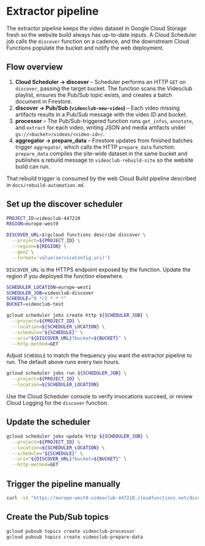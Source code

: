 # Extractor pipeline

The extractor pipeline keeps the video dataset in Google Cloud Storage fresh so the website build always has up-to-date inputs. A Cloud Scheduler job calls the `discover` function on a cadence, and the downstream Cloud Functions populate the bucket and notify the web deployment.

## Flow overview

1. **Cloud Scheduler → discover** – Scheduler performs an HTTP `GET` on `discover`, passing the target bucket. The function scans the Videoclub playlist, ensures the Pub/Sub topic exists, and creates a batch document in Firestore.
2. **discover → Pub/Sub (`videoclub-new-video`)** – Each video missing artifacts results in a Pub/Sub message with the video ID and bucket.
3. **processor** – The Pub/Sub-triggered function runs `get_infos`, `annotate`, and `extract` for each video, writing JSON and media artifacts under `gs://<bucket>/videos/<video-id>/`.
4. **aggregator → prepare_data** – Firestore updates from finished batches trigger `aggregator`, which calls the HTTP `prepare_data` function. `prepare_data` compiles the site-wide dataset in the same bucket and publishes a rebuild message to `videoclub-rebuild-site` so the website build can run.

That rebuild trigger is consumed by the web Cloud Build pipeline described in `docs/rebuild-automation.md`.

## Set up the discover scheduler

```bash
PROJECT_ID=videoclub-447210
REGION=europe-west9

DISCOVER_URL=$(gcloud functions describe discover \
  --project=${PROJECT_ID} \
  --region=${REGION} \
  --gen2 \
  --format='value(serviceConfig.uri)')
```

`DISCOVER_URL` is the HTTPS endpoint exposed by the function. Update the region if you deployed the function elsewhere.

```bash
SCHEDULER_LOCATION=europe-west1
SCHEDULER_JOB=videoclub-discover
SCHEDULE="0 */2 * * *"
BUCKET=videoclub-test

gcloud scheduler jobs create http ${SCHEDULER_JOB} \
  --project=${PROJECT_ID} \
  --location=${SCHEDULER_LOCATION} \
  --schedule="${SCHEDULE}" \
  --uri="${DISCOVER_URL}?bucket=${BUCKET}" \
  --http-method=GET
```

Adjust `SCHEDULE` to match the frequency you want the extractor pipeline to run. The default above runs every two hours.

```bash
gcloud scheduler jobs run ${SCHEDULER_JOB} \
  --project=${PROJECT_ID} \
  --location=${SCHEDULER_LOCATION}
```

Use the Cloud Scheduler console to verify invocations succeed, or review Cloud Logging for the `discover` function.

## Update the scheduler

```bash
gcloud scheduler jobs update http ${SCHEDULER_JOB} \
  --project=${PROJECT_ID} \
  --location=${SCHEDULER_LOCATION} \
  --schedule="${SCHEDULE}" \
  --uri="${DISCOVER_URL}?bucket=${BUCKET}" \
  --http-method=GET
```

## Trigger the pipeline manually

```bash
curl -sS "https://europe-west9-videoclub-447210.cloudfunctions.net/discover?bucket=videoclub-test"
```

## Create the Pub/Sub topics

```bash
gcloud pubsub topics create videoclub-processor
gcloud pubsub topics create videoclub-prepare-data
```